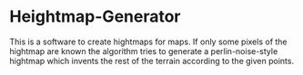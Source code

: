 Heightmap-Generator
===================

This is a software to create hightmaps for maps. If only some pixels of the hightmap are known the algorithm tries to generate a perlin-noise-style hightmap which invents the rest of the terrain according to the given points.